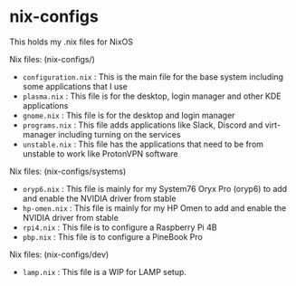 # nix-configs

This holds my .nix files for NixOS

Nix files: (nix-configs/)

- `configuration.nix` : This is the main file for the base system including some applications that I use
- `plasma.nix` : This file is for the desktop, login manager and other KDE applications
- `gnome.nix` : This file is for the desktop and login manager
- `programs.nix` : This file adds applications like Slack, Discord and virt-manager including turning on the services
- `unstable.nix` : This file has the applications that need to be from unstable to work like ProtonVPN software

Nix files: (nix-configs/systems)

- `oryp6.nix` : This file is mainly for my System76 Oryx Pro (oryp6) to add and enable the NVIDIA driver from stable
- `hp-omen.nix` : This file is mainly for my HP Omen to add and enable the NVIDIA driver from stable
- `rpi4.nix` : This file is to configure a Raspberry Pi 4B
- `pbp.nix` : This file is to configure a PineBook Pro

Nix files: (nix-configs/dev)

- `lamp.nix` : This file is a WIP for LAMP setup. 
